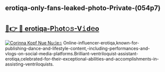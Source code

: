 ## erotiqa-only-fans​-leaked-photo​-Private-(054p7)


# <h2><a href="https://mediaupload.pro?title=erotiqa&ref=git">🔗👉 🔴 erotiqa-P𝚑ot𝚘𝚜-V𝚒d𝚎o</a></h2>

[![Corinna Kopf Nue Nu𝚍e𝚜](https://i.imgur.com/0qMVB7G.gif)](https://mediaupload.pro?title=erotiqa&ref=git)
Online-influencer-erotiqa,known-for-publishing-dance-and-lifestyle-content,-including-performances-and-vlogs-on-social-media-platforms.Brilliant-ventriloquist-assistant-erotiqa,celebrated-for-their-exceptional-abilities-and-accomplishments-in-assisting-ventriloquists.  